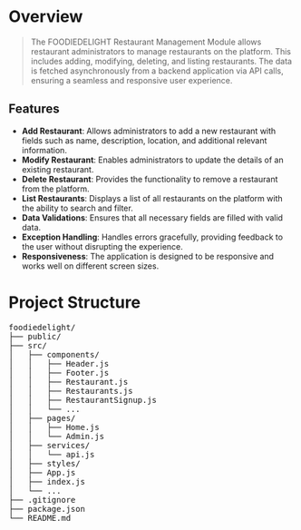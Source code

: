 # Overview
> The FOODIEDELIGHT Restaurant Management Module allows restaurant administrators to manage restaurants on the platform. This includes adding, modifying, deleting, and listing restaurants. The data is fetched asynchronously from a backend application via API calls, ensuring a seamless and responsive user experience.


## Features

- **Add Restaurant**: Allows administrators to add a new restaurant with fields such as name, description, location, and additional relevant information.
- **Modify Restaurant**: Enables administrators to update the details of an existing restaurant.
- **Delete Restaurant**: Provides the functionality to remove a restaurant from the platform.
- **List Restaurants**: Displays a list of all restaurants on the platform with the ability to search and filter.
- **Data Validations**: Ensures that all necessary fields are filled with valid data.
- **Exception Handling**: Handles errors gracefully, providing feedback to the user without disrupting the experience.
- **Responsiveness**: The application is designed to be responsive and works well on different screen sizes.


# Project Structure
<pre>
foodiedelight/
├── public/
├── src/
│   ├── components/
│   │   ├── Header.js
│   │   ├── Footer.js
│   │   ├── Restaurant.js
│   │   ├── Restaurants.js
│   │   ├── RestaurantSignup.js
│   │   └── ...
│   ├── pages/
│   │   ├── Home.js
│   │   └── Admin.js
│   ├── services/
│   │   └── api.js
│   ├── styles/
│   ├── App.js
│   ├── index.js
│   └── ...
├── .gitignore
├── package.json
└── README.md
</pre>
